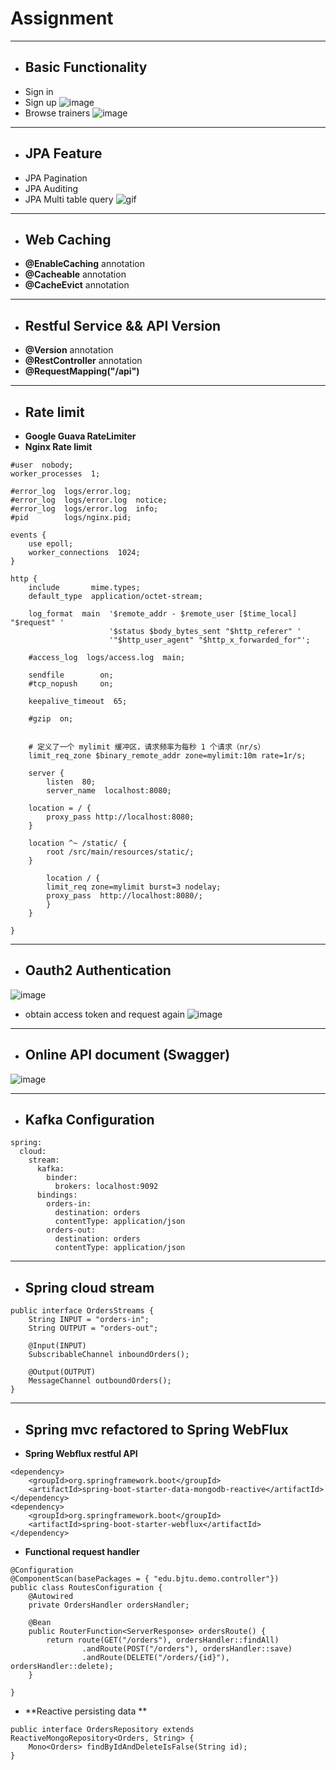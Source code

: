 # Assignment

---

- ## Basic Functionality
- Sign in
- Sign up
 ![image](https://github.com/youngyangor/assignment/blob/master/image/entrance.png?raw=true)
- Browse trainers
 ![image](https://github.com/youngyangor/assignment/blob/master/image/coach-list.png?raw=true)

---

- ## JPA Feature
- JPA Pagination
- JPA Auditing
- JPA Multi table query
![gif](https://github.com/youngyangor/assignment/blob/master/image/query.gif?raw=true)

---

- ## Web Caching 
- **@EnableCaching** annotation
- **@Cacheable** annotation
- **@CacheEvict** annotation

---

- ## Restful Service && API Version
- **@Version** annotation
- **@RestController** annotation
- **@RequestMapping("/api")** 

---

- ## Rate limit
- **Google Guava RateLimiter**
- **Nginx Rate limit**
```
#user  nobody;
worker_processes  1;

#error_log  logs/error.log;
#error_log  logs/error.log  notice;
#error_log  logs/error.log  info;
#pid        logs/nginx.pid;

events {
    use epoll;
    worker_connections  1024;
}

http {
    include       mime.types;
    default_type  application/octet-stream;

    log_format  main  '$remote_addr - $remote_user [$time_local] "$request" '
                      '$status $body_bytes_sent "$http_referer" '
                      '"$http_user_agent" "$http_x_forwarded_for"';
    
    #access_log  logs/access.log  main;

    sendfile        on;
    #tcp_nopush     on;

    keepalive_timeout  65;

    #gzip  on;


    # 定义了一个 mylimit 缓冲区，请求频率为每秒 1 个请求（nr/s）
    limit_req_zone $binary_remote_addr zone=mylimit:10m rate=1r/s;

    server {
    	listen  80;
        server_name  localhost:8080;

	location = / {
	    proxy_pass http://localhost:8080;
	}

	location ^~ /static/ {
	    root /src/main/resources/static/;
	}

    	location / {
		limit_req zone=mylimit burst=3 nodelay;
		proxy_pass  http://localhost:8080/;  
    	}
    }

}
```

---

- ## Oauth2 Authentication
 ![image](https://github.com/youngyangor/assignment/blob/master/image/postman-1.png?raw=true)
- obtain access token and request again
 ![image](https://github.com/youngyangor/assignment/blob/master/image/postman-2.png?raw=true)

---

- ## Online API document (Swagger)
![image](https://github.com/youngyangor/assignment/blob/master/image/swagger.png?raw=true)

---

- ## Kafka Configuration
```
spring:
  cloud:
    stream:
      kafka:
        binder:
          brokers: localhost:9092
      bindings:
        orders-in:
          destination: orders
          contentType: application/json
        orders-out:
          destination: orders
          contentType: application/json  
```

---

- ## Spring cloud stream
```
public interface OrdersStreams {
    String INPUT = "orders-in";
    String OUTPUT = "orders-out";

    @Input(INPUT)
    SubscribableChannel inboundOrders();

    @Output(OUTPUT)
    MessageChannel outboundOrders();
}
```

---

- ## Spring mvc refactored to Spring WebFlux
- **Spring Webflux restful API**
```
<dependency>
    <groupId>org.springframework.boot</groupId>
    <artifactId>spring-boot-starter-data-mongodb-reactive</artifactId>
</dependency>
<dependency>
    <groupId>org.springframework.boot</groupId>
    <artifactId>spring-boot-starter-webflux</artifactId>
</dependency>
```

- **Functional request handler**
```
@Configuration
@ComponentScan(basePackages = { "edu.bjtu.demo.controller"})
public class RoutesConfiguration {
    @Autowired
    private OrdersHandler ordersHandler;

    @Bean
    public RouterFunction<ServerResponse> ordersRoute() {
        return route(GET("/orders"), ordersHandler::findAll)
                .andRoute(POST("/orders"), ordersHandler::save)
                .andRoute(DELETE("/orders/{id}"), ordersHandler::delete);
    }

}
```

- **Reactive persisting data **
```
public interface OrdersRepository extends ReactiveMongoRepository<Orders, String> {
    Mono<Orders> findByIdAndDeleteIsFalse(String id);
}
```
